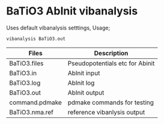 # BaTiO3 AbInit vibanalysis

Uses default vibanalysis setttings,  Usage;

```
vibanalysis BaTiO3.out
```

| Files             | Description                     |
| ----------------- | ------------------------------- |
| BaTiO3.files      | Pseudopotentials etc for Abinit |
| BaTiO3.in         | AbInit input                    |
| BaTiO3.log        | AbInit log                      |
| BaTiO3.out        | AbInit output                   |
| command.pdmake    | pdmake commands for testing     |
| BaTiO3.nma.ref    | reference vibanlysis output     |

